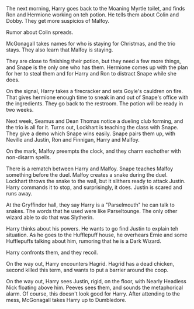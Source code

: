 The next morning, Harry goes back to the Moaning Myrtle toilet, and finds Ron
and Hermione working on teh potion. He tells them about Colin and Dobby. They
get more suspicios of Malfoy.

Rumor about Colin spreads.

McGonagall takes names for who is staying for Christmas, and the trio stays.
They also learn that Malfoy is staying.

They are close to finishing their potion, but they need a few more things, and
Snape is the only one who has them. Hermione comes up with the plan for her to
steal them and for Harry and Ron to distract Snape while she does.

On the signal, Harry takes a firecracker and sets Goyle's cauldren on fire.
That gives hermione enough time to sneak in and out of Snape's office with the
ingredients. They go back to the restroom. The potion will be ready in two
weeks.

Next week, Seamus and Dean Thomas notice a dueling club forming, and the trio
is all for it. Turns out, Lockhart is teaching the class with Snape. They give
a demo which Snape wins easily. Snape pairs them up, with Neville and Justin,
Ron and Finnigan, Harry and Malfoy.

On the mark, Malfoy preempts the clock, and they charm eachother with
non-disarm spells.

There is a rematch between Harry and Malfoy. Snape teaches Malfoy something
before the duel. Malfoy creates a snake during the duel. Lockhart throws the
snake to the wall, but it slithers ready to attack Justin. Harry commands it to
stop, and surprisingly, it does. Justin is scared and runs away.

At the Gryffindor hall, they say Harry is a "Parselmouth" he can talk to
snakes. The words that he used were like Parseltounge. The only other wizard
able to do that was Slytherin.

Harry thinks about his powers. He wants to go find Justin to explain teh
situation. As he goes to the Hufflepuff house, he overhears Ernie and some
Hufflepuffs talking about him, rumoring that he is a Dark Wizard.

Harry confronts them, and they recoil.

On the way out, Harry encounters Hagrid. Hagrid has a dead chicken, second
killed this term, and wants to put a barrier around the coop.

On the way out, Harry sees Justin, rigid, on the floor, with Nearly Headless
Nick floating above him. Peeves sees them, and sounds the metaphorical alarm.
Of course, this doesn't look good for Harry. After attending to the mess,
McGonagall takes Harry up to Dumbledore.
